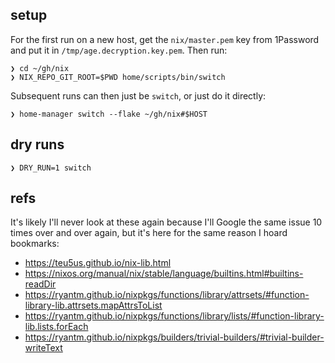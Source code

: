 ## setup

For the first run on a new host, get the `nix/master.pem` key from 1Password
and put it in `/tmp/age.decryption.key.pem`.
Then run:

```console
❯ cd ~/gh/nix
❯ NIX_REPO_GIT_ROOT=$PWD home/scripts/bin/switch
```

Subsequent runs can then just be `switch`, or just do it directly:

```console
❯ home-manager switch --flake ~/gh/nix#$HOST
```

## dry runs

```console
❯ DRY_RUN=1 switch
```

## refs

It's likely I'll never look at these again because I'll Google the same issue
10 times over and over again, but it's here for the same reason I hoard
bookmarks:

- https://teu5us.github.io/nix-lib.html
- https://nixos.org/manual/nix/stable/language/builtins.html#builtins-readDir
- https://ryantm.github.io/nixpkgs/functions/library/attrsets/#function-library-lib.attrsets.mapAttrsToList
- https://ryantm.github.io/nixpkgs/functions/library/lists/#function-library-lib.lists.forEach
- https://ryantm.github.io/nixpkgs/builders/trivial-builders/#trivial-builder-writeText
